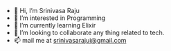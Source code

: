 - 👋 Hi, I’m Srinivasa Raju
- 👀 I’m interested in Programming 
- 🌱 I’m currently learning Elixir
- 💞️ I’m looking to collaborate any thing related to tech.
- 📫 mail me at srinivasarajui@gmail.com

<!---
srinivasarajui/srinivasarajui is a ✨ special ✨ repository because its `README.md` (this file) appears on your GitHub profile.
You can click the Preview link to take a look at your changes.
--->
